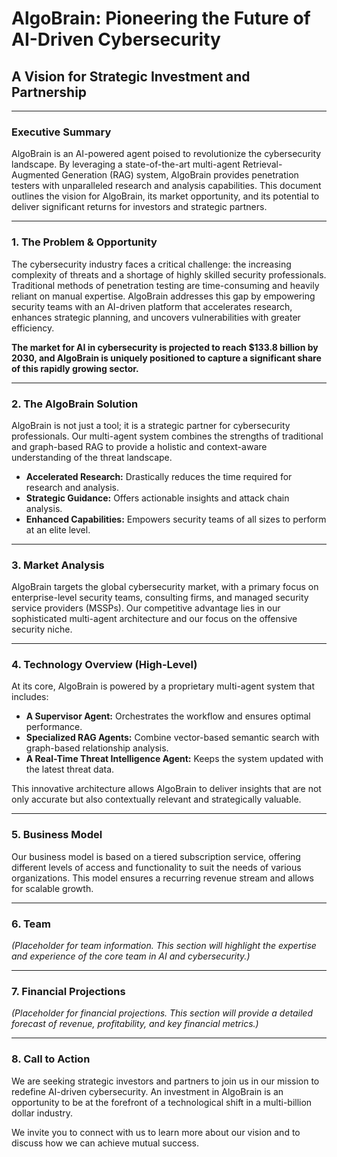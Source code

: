 # AlgoBrain: Pioneering the Future of AI-Driven Cybersecurity
## A Vision for Strategic Investment and Partnership

---

### **Executive Summary**

AlgoBrain is an AI-powered agent poised to revolutionize the cybersecurity landscape. By leveraging a state-of-the-art multi-agent Retrieval-Augmented Generation (RAG) system, AlgoBrain provides penetration testers with unparalleled research and analysis capabilities. This document outlines the vision for AlgoBrain, its market opportunity, and its potential to deliver significant returns for investors and strategic partners.

---

### **1. The Problem & Opportunity**

The cybersecurity industry faces a critical challenge: the increasing complexity of threats and a shortage of highly skilled security professionals. Traditional methods of penetration testing are time-consuming and heavily reliant on manual expertise. AlgoBrain addresses this gap by empowering security teams with an AI-driven platform that accelerates research, enhances strategic planning, and uncovers vulnerabilities with greater efficiency.

**The market for AI in cybersecurity is projected to reach $133.8 billion by 2030, and AlgoBrain is uniquely positioned to capture a significant share of this rapidly growing sector.**

---

### **2. The AlgoBrain Solution**

AlgoBrain is not just a tool; it is a strategic partner for cybersecurity professionals. Our multi-agent system combines the strengths of traditional and graph-based RAG to provide a holistic and context-aware understanding of the threat landscape.

*   **Accelerated Research:** Drastically reduces the time required for research and analysis.
*   **Strategic Guidance:** Offers actionable insights and attack chain analysis.
*   **Enhanced Capabilities:** Empowers security teams of all sizes to perform at an elite level.

---

### **3. Market Analysis**

AlgoBrain targets the global cybersecurity market, with a primary focus on enterprise-level security teams, consulting firms, and managed security service providers (MSSPs). Our competitive advantage lies in our sophisticated multi-agent architecture and our focus on the offensive security niche.

---

### **4. Technology Overview (High-Level)**

At its core, AlgoBrain is powered by a proprietary multi-agent system that includes:

*   **A Supervisor Agent:** Orchestrates the workflow and ensures optimal performance.
*   **Specialized RAG Agents:** Combine vector-based semantic search with graph-based relationship analysis.
*   **A Real-Time Threat Intelligence Agent:** Keeps the system updated with the latest threat data.

This innovative architecture allows AlgoBrain to deliver insights that are not only accurate but also contextually relevant and strategically valuable.

---

### **5. Business Model**

Our business model is based on a tiered subscription service, offering different levels of access and functionality to suit the needs of various organizations. This model ensures a recurring revenue stream and allows for scalable growth.

---

### **6. Team**

*(Placeholder for team information. This section will highlight the expertise and experience of the core team in AI and cybersecurity.)*

---

### **7. Financial Projections**

*(Placeholder for financial projections. This section will provide a detailed forecast of revenue, profitability, and key financial metrics.)*

---

### **8. Call to Action**

We are seeking strategic investors and partners to join us in our mission to redefine AI-driven cybersecurity. An investment in AlgoBrain is an opportunity to be at the forefront of a technological shift in a multi-billion dollar industry.

We invite you to connect with us to learn more about our vision and to discuss how we can achieve mutual success.